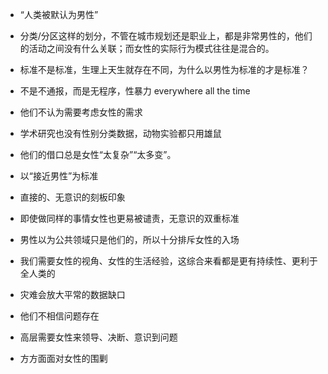- “人类被默认为男性”
- 分类/分区这样的划分，不管在城市规划还是职业上，都是非常男性的，他们的活动之间没有什么关联；而女性的实际行为模式往往是混合的。
- 标准不是标准，生理上天生就存在不同，为什么以男性为标准的才是标准？
- 不是不通报，而是无程序，性暴力 everywhere all the time
- 他们不认为需要考虑女性的需求
- 学术研究也没有性别分类数据，动物实验都只用雄鼠

- 他们的借口总是女性“太复杂”“太多变”。
- 以“接近男性”为标准
- 直接的、无意识的刻板印象
- 即使做同样的事情女性也更易被谴责，无意识的双重标准
- 男性以为公共领域只是他们的，所以十分排斥女性的入场
- 我们需要女性的视角、女性的生活经验，这综合来看都是更有持续性、更利于全人类的
- 灾难会放大平常的数据缺口
- 他们不相信问题存在
- 高层需要女性来领导、决断、意识到问题
- 方方面面对女性的围剿
